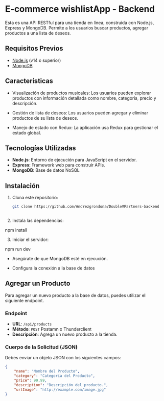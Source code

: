 # E-commerce wishlistApp - Backend

Esta es una API RESTful para una tienda en línea, construida con Node.js, Express y MongoDB. Permite a los usuarios buscar productos, agregar productos a una lista de deseos.

## Requisitos Previos

- [Node.js](https://nodejs.org/) (v14 o superior)
- [MongoDB](https://www.mongodb.com/) 


## Características

- Visualización de productos musicales: Los usuarios pueden explorar productos con información detallada como nombre, categoría, precio y descripción.

- Gestión de lista de deseos: Los usuarios pueden agregar y eliminar productos de su lista de deseos.



- Manejo de estado con Redux: La aplicación usa Redux para gestionar el estado global.



## Tecnologías Utilizadas

- **Node.js**: Entorno de ejecución para JavaScript en el servidor.
- **Express**: Framework web para construir APIs.
- **MongoDB**: Base de datos NoSQL 

## Instalación

1. Clona este repositorio:

   ```bash
   git clone https://github.com/Andrezgrondona/DoubleVPartners-backend.git
 

2. Instala las dependencias:

npm install

3. Iniciar el servidor:

npm run dev

- Asegúrate de que MongoDB esté en ejecución. 

- Configura la conexión a la base de datos 

## Agregar un Producto

Para agregar un nuevo producto a la base de datos, puedes utilizar el siguiente endpoint.

### Endpoint

- **URL**: `/api/products`
- **Método**: `POST` Postamn o Thunderclient
- **Descripción**: Agrega un nuevo producto a la tienda.

### Cuerpo de la Solicitud (JSON)

Debes enviar un objeto JSON con los siguientes campos:

```json
{
    "name": "Nombre del Producto",
    "category": "Categoría del Producto",
    "price": 99.99,
    "description": "Descripción del producto.",
    "urlImage": "http://example.com/image.jpg"
}



